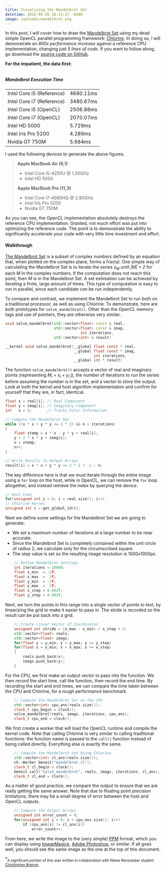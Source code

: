 ```yaml
---
title: Visualizing the Mandelbrot Set
datetime: 2015-05-26 18:15:27 -0400
image: /uploads/mandelbrot.png
---
```

In this post, I will cover how to draw the [Mandelbrot Set](http://en.wikipedia.org/wiki/mandelbrot_set) using my dead simple OpenCL parallel programming framework: [Chlorine](https://github.com/Polytonic/Chlorine/). In doing so, I will demonstrate an *800x performance increase* against a reference CPU implementation, changing just *5 lines of code*. If you want to follow along, go download the [source code on GitHub](https://github.com/Polytonic/Chlorine/tree/master/examples/mandelbrot).

**For the impatient, the data first:**

<div style="overflow-x: auto; overflow-y: hidden;"><div id="mandelbrot-chart"></div></div>
<script src="https://www.google.com/jsapi/"></script>
<script>

    // Load the Google Charting API
    google.load("visualization", "1.0", {"packages":["corechart"]});
    google.setOnLoadCallback(draw);
    function draw() {

        // Construct the Data Table
        var data = google.visualization.arrayToDataTable([

            ["Device", "Speed (ms)", { role: "style" }],
            ["Intel Core i5 (Reference)", 4680.11, "green"],
            ["Intel Core i7 (Reference)", 3480.67, "green"],
            ["Intel Core i5 (OpenCL)",    2506.86, "blue"],
            ["Intel Core i7 (OpenCL)",    2070.07, "blue"],
            ["Intel HD 5000",             5.729,   "blue"],
            ["Intel Iris Pro 5200",       4.289,   "blue"],
            ["Nvidia GT 750M",            5.684,   "blue"],

        ]);

        // Set Google Charting Options
        var options = {

            title: "Mandelbrot Execution Time (ms)",
            backgroundColor: { fill: "rgb(255, 250, 245)"},
            chartArea: { width: "40%", height: "70%" },
            hAxis: { logScale: true },
            legend: { position: "none" }

        };

        // Instantiate and Draw the Chart
        var el = document.getElementById("mandelbrot-chart");
        var chart = new google.visualization.BarChart(el);
        chart.draw(data, options);
    }

</script>

<noscript>
    <h5> Mandelbrot Execution Time</h5>
    <table>
        <tr><td>Intel Core i5 (Reference)</td><td>4680.11ms</td></tr>
        <tr><td>Intel Core i7 (Reference)</td><td>3480.67ms</td></tr>
        <tr><td>Intel Core i5 (OpenCL)</td>   <td>2506.86ms</td></tr>
        <tr><td>Intel Core i7 (OpenCL)</td>   <td>2070.07ms</td></tr>
        <tr><td>Intel HD 5000</td>            <td>5.729ms</td></tr>
        <tr><td>Intel Iris Pro 5200</td>      <td>4.289ms</td></tr>
        <tr><td>Nvidia GT 750M</td>           <td>5.684ms</td></tr>
    </table>
</noscript>

I used the following devices to generate the above figures.

>**Apple MacBook Air (6,1)**
> - Intel Core i5-4250U @ 1.30GHz
> - Intel HD 5000
>
>**Apple MacBook Pro (11,3)**
> - Intel Core i7-4980HQ @ 2.80GHz
> - Intel Iris Pro 5200
> - Nvidia GT 750M

As you can see, the OpenCL implementation absolutely destroys the reference CPU implementation. Granted, not much effort was put into optimizing the reference code. The point is to demonstrate the ability to significantly accelerate your code with very little time investment and effort.

#### Walkthrough

[The Mandelbrot Set](http://en.wikipedia.org/wiki/mandelbrot_set) is a subset of complex numbers defined by an equation that, when plotted on the complex plane, forms a fractal. One simple way of calculating the Mandelbrot Set is to iterate the series *z<sub>M</sub>* until *|M| > 2* for each *M* in the complex numbers.  If the computation does not reach this point, then *M* is in the Mandelbrot Set. A set estimation can be achieved by iterating a finite, large amount of times. This type of computation is easy to run in parallel, since each candidate can be run independently.

To compare and contrast, we implement the Mandelbrot Set to run both on a traditional processor, as well as using Chlorine. To demonstrate, here are both prototypes for `solve_mandelbrot()`. Other than the OpenCL memory tags and use of pointers, they are otherwise very similar.

```c++
void solve_mandelbrot(std::vector<float> const & real,
                      std::vector<float> const & imag,
                                  int iterations,
                      std::vector<int> & result)
```
```c
__kernel void solve_mandelbrot(__global float const * real,
                               __global float const * imag,
                                        int iterations,
                               __global int * result)
```


The function `solve_mandelbrot()` accepts a vector of real and imaginary points (representing *M<sub>i</sub> = x<sub>i</sub> + y<sub>i</sub>* j), the number of iterations to run the series before assuming the number is in the set, and a vector to store the output. Look at both the kernel and host algorithm implementation and confirm for yourself that they are, in fact, identical.

```c++
float x = real[i]; // Real Component
float y = imag[i]; // Imaginary Component
int   n = 0;       // Tracks Color Information

// Compute the Mandelbrot Set
while ((x * x + y * y <= 2 * 2) && n < iterations)
{
    float xtemp = x * x - y * y + real[i];
    y = 2 * x * y + imag[i];
    x = xtemp;
    n++;
}

// Write Results to Output Arrays
result[i] = x * x + y * y <= 2 * 2 ? -1 : n;
```

The key difference here is that we must iterate through the entire image using a `for` loop on the host, while in OpenCL, we can remove the `for` loop altogether, and instead retrieve the index by querying the device.

```c++
// Host Code
for(unsigned int i = 0; i < real.size(); i++)
// Chlorine Kernel
unsigned int i = get_global_id(0);
```
Next we define some settings for the Mandelbrot Set we are going to generate:

- We set a maximum number of iterations at a large number to be near accurate.
- Since the Mandelbrot Set is completely contained within the unit circle of radius 2, we calculate only for the circumscribed square.
- The step value is set so the resulting image resolution is 1000x1000px.

```c++
    // Define Mandelbrot Settings
    int iterations = 10000;
    float x_min  = -2f;
    float x_max  =  2f;
    float y_min  = -2f;
    float y_max  =  2f;
    float x_step = 0.002f;
    float y_step = 0.002f;
```

Next, we turn the points in this range into a single vector of points to test, by linearizing the grid to make it easier to pass in. The stride is recorded so the result can be put back into a grid.

```cpp
    // Create Linear Vector of Coordinates
    unsigned int stride = (x_max - x_min) / x_step + 2;
    std::vector<float> reals;
    std::vector<float> imags;
    for(float y = y_min; y < y_max; y += y_step)
    for(float x = x_min; x < x_max; x += x_step)
    {
        reals.push_back(x);
        imags.push_back(y);
    }
```

For the CPU, we first make an output vector to pass into the function. We then record the start time, call the function, then record the end time. By recording the start and end times, we can compare the time taken between the CPU and Chlorine, for a rough performance benchmark.

```cpp
    // Compute the Mandelbrot Set on the CPU
    std::vector<int> cpu_ans(reals.size());
    clock_t cpu_begin = clock();
    solve_mandelbrot(reals, imags, iterations, cpu_ans);
    clock_t cpu_end = clock();
```

We first create a worker that will load the OpenCL runtime and compile the kernel code. Note that calling Chlorine is very similar to calling traditional functions: the function name is passed to the `call()` function instead of being called directly. Everything else is exactly the same.

```cpp
    // Compute the Mandelbrot Set Using Chlorine
    std::vector<int> cl_ans(reals.size());
    ch::Worker benoit("mandelbrot.cl");
    clock_t cl_begin = clock();
    benoit.call("solve_mandelbrot", reals, imags, iterations, cl_ans);
    clock_t cl_end = clock();
```

As a matter of good practice, we compare the output to ensure that we are really getting the same answer. Note that due to floating point precision limitations, there may be a small degree of error between the host and OpenCL outputs.

```cpp
    // Compare the Output Arrays
    unsigned int error_count = 0;
    for(unsigned int i = 0; i < cpu_ans.size(); i++)
        if (cpu_ans[i] != cl_ans[i])
            error_count++;
```

From here, we write the image to the (very simple) [PPM](http://en.wikipedia.org/wiki/Netpbm_format) format, which you can display using [ImageMagick](http://www.imagemagick.org/), [Adobe Photoshop](www.adobe.com/products/photoshop.html), or similar. If all goes well, you should see the same image as the one at the top of this document.


*<sub>A significant portion of this was written in collaboration with fellow Rensselaer student [Christopher Brenon](https://github.com/breadknock).</sub>

